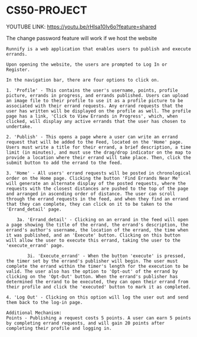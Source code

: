 # CS50-PROJECT
YOUTUBE LINK: https://youtu.be/rHlsa10Iv6o?feature=shared

The change password feature will work if we host the website

    Runnify is a web application that enables users to publish and execute errands.

    Upon opening the website, the users are prompted to Log In or Register. 

    In the navigation bar, there are four options to click on. 

    1. 'Profile' - This contains the user's username, points, profile picture, errands in progress, and errands published. Users can upload an image file to their profile to use it as a profile picture to be associated with their errand requests. Any errand requests that the user has written will be displayed on the profile as well. The profile page has a link, 'Click to View Errands in Progress', which, when clicked, will display any active errands that the user has chosen to undertake. 

    2. 'Publish' - This opens a page where a user can write an errand request that will be added to the Feed, located on the 'Home' page. Users must write a title for their errand, a brief description, a time limit (in minutes), and must use the drag/drop indicator on the map to provide a location where their errand will take place. Then, click the submit button to add the errand to the feed. 

    3. 'Home' - All users' errand requests will be posted in chronological order on the Home page. Clicking the button 'Find Errands Near Me' will generate an alternate display of the posted requests, where the requests with the closest distances are pushed to the top of the page and arranged in ascending order of distance. The user can scroll through the errand requests in the feed, and when they find an errand that they can complete, they can click on it to be taken to the 'Errand_detail' page. 

        3a. 'Errand_detail' - Clicking on an errand in the feed will open a page showing the title of the errand, the errand's description, the errand's author's username, the location of the errand, the time when it was published, and an 'Execute' button. Clicking on this button will allow the user to execute this errand, taking the user to the 'execute_errand' page. 

            3i. 'Execute_errand' - When the button 'execute' is pressed, the timer set by the errand's publisher will begin. The user must complete the errand within the timer's length for the execution to be valid. The user also has the option to 'Opt-out' of the errand by clicking on the 'Opt-Out' button. When the errand's publisher has determined the errand to be executed, they can open their errand from their profile and click the 'executed' button to mark it as completed. 

    4. 'Log Out' - Clicking on this option will log the user out and send them back to the log-in page. 

    Additional Mechanism: 
    Points - Publishing a request costs 5 points. A user can earn 5 points by completing errand requests, and will gain 20 points after completing their profile and logging in. 

